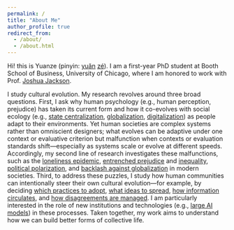 ```yaml
---
permalink: /
title: "About Me"
author_profile: true
redirect_from: 
  - /about/
  - /about.html
---
```


Hi! this is Yuanze (pinyin: [yuăn](https://en.wiktionary.org/wiki/File:zh-yu%C7%8En.ogg) [zé](https://en.wiktionary.org/wiki/File:zh-z%C3%A9.ogg)). I am a first-year PhD student at Booth School of Business, University of Chicago, where I am honored to work with Prof. [Joshua Jackson](https://www.joshuaconradjackson.com/).

I study cultural evolution. My research revolves around three broad questions. First, I ask why human psychology (e.g., human perception, prejudice) has taken its current form and how it co-evolves with social ecology (e.g., [state centralization](https://doi.org/10.31234/osf.io/zxuth), [globalization](https://journals.sagepub.com/doi/epub/10.1177/01461672231190753), [digitalization](https://yuanzeliu.github.io/files/ai_prioritization.pdf)) as people adapt to their environments. Yet human societies are complex systems rather than omniscient designers; what evolves can be adaptive under one context or evaluative criterion but malfunction when contexts or evaluation standards shift—especially as systems scale or evolve at different speeds. Accordingly, my second line of research investigates these malfunctions, such as the [loneliness epidemic](https://yuanzeliu.github.io/files/hybridNetwork.docx), [entrenched prejudice](https://doi.org/10.31234/osf.io/zxuth) and [inequality](https://onlinelibrary.wiley.com/doi/full/10.1111/pops.12927), [political polarization](https://doi.org/10.31234/osf.io/7cqfs_v3), and [backlash against globalization](https://journals.sagepub.com/doi/epub/10.1177/01461672231190753) in modern societies. Third, to address these puzzles, I study how human communities can intentionally steer their own cultural evolution—for example, by deciding [which practices to adopt](https://doi.org/10.31234/osf.io/7bqxp_v1), [what ideas to spread](https://onlinelibrary.wiley.com/doi/full/10.1111/pops.12927), [how information circulates](https://yuanzeliu.github.io/files/hybridNetwork.docx), and [how disagreements are managed](https://doi.org/10.31234/osf.io/gfdwx_v1). I am particularly interested in the role of new institutions and technologies (e.g., [large AI models](https://yuanzeliu.github.io/files/hybridNetwork.docx)) in these processes.
Taken together, my work aims to understand how we can build better forms of collective life.

<p style="text-align:center;margin-top:20px;">
<script type="text/javascript" id="clustrmaps" src="//clustrmaps.com/map_v2.js?d=HhrBCMvvM0ADB46f8r2wVXbDz1I0B3sdZ74VDjmfZwY&&co=003366&cmo=126d3b&cmn=cb0821&ct=808080"></script>
</p>


